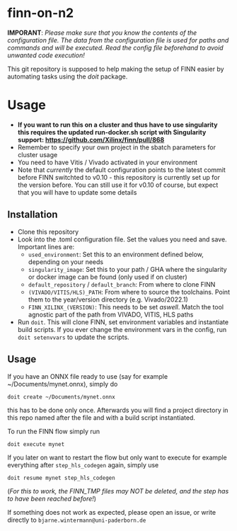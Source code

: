 # finn-on-n2
__IMPORANT__: _Please make sure that you know the contents of the configuration file. The data from the configuration file is used for paths and commands and will be executed. Read the config file beforehand to avoid unwanted code execution!_

This git repository is supposed to help making the setup of FINN easier by automating tasks using the _doit_ package.

# Usage
* __If you want to run this on a cluster and thus have to use singularity this requires the updated run-docker.sh script with Singularity support: https://github.com/Xilinx/finn/pull/868__
* Remember to specify your own project in the sbatch parameters for cluster usage
* You need to have Vitis / Vivado activated in your environment
* Note that _currently_ the default configuration points to the latest commit before FINN switchted to v0.10 - this repository is currently set up for the version before. You can still use it for v0.10 of course, but expect that you will have to update some details

## Installation
* Clone this repository
* Look into the .toml configuration file. Set the values you need and save. Important lines are:
  * ```used_environment```: Set this to an environment defined below, depending on your needs
  * ```singularity_image```: Set this to your path / GHA where the singularity or docker image can be found (only used if on cluster)
  * ```default_repository``` / ```default_branch```: From where to clone FINN
  * ```(VIVADO/VITIS/HLS)_PATH```: From where to source the toolchains. Point them to the year/version directory (e.g. Vivado/2022.1)
  * ```FINN_XILINX_(VERSION)```: This needs to be set _aswell_. Match the tool agnostic part of the path from VIVADO, VITIS, HLS paths
* Run ```doit```. This will clone FINN, set environment variables and instantiate build scripts. If you ever change the environment vars in the config, run ```doit setenvvars``` to update the scripts.

## Usage
If you have an ONNX file ready to use (say for example ~/Documents/mynet.onnx), simply do

```
doit create ~/Documents/mynet.onnx
```

this has to be done only once. Afterwards you will find a project directory in this repo named after the file and with a build script instantiated.

To run the FINN flow simply run

```
doit execute mynet
```

If you later on want to restart the flow but only want to execute for example everything after ```step_hls_codegen``` again, simply use

```
doit resume mynet step_hls_codegen
```

(_For this to work, the FINN_TMP files may NOT be deleted, and the step has to have been reached before!_)


If something does not work as expected, please open an issue, or write directly to `bjarne.wintermann@uni-paderborn.de`
